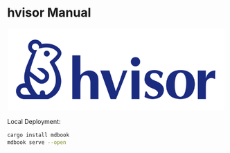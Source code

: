 # hvisor Manual

<p align="center">
    <img src="src/chap01/img/hvisor-logo.svg" alt="hvisor-logo" width="500"><br>
</p>

Local Deployment:

```bash
cargo install mdbook
mdbook serve --open
```